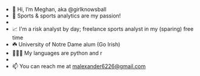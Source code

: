 - 👋 Hi, I’m Meghan, aka @girlknowsball
- 🏀 Sports & sports analytics are my passion!
-  
- 📈 I'm a risk analyst by day; freelance sports analyst in my (sparing) free time 
- ☘️ University of Notre Dame alum (Go Irish)
- 👩🏼‍💻 My languages are python and r
-   
- 📫 You can reach me at malexander6226@gmail.com
  

